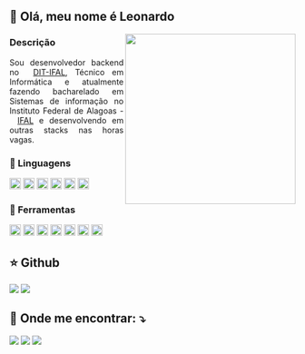 ## 💛 Olá, meu nome é Leonardo
<img height=300 align="right" src="https://user-images.githubusercontent.com/65029974/232166314-7e3dcd07-18de-4a4e-bcd0-037845897ee3.png" />

### Descrição

<section>
<p align="justify">
  Sou desenvolvedor backend no <img height="12px" src="https://avatars.githubusercontent.com/u/64100714?s=200&v=4"/><a href="https://github.com/DIT-IFAL">DIT-IFAL</a>, Técnico em Informática e atualmente fazendo bacharelado em Sistemas de informação no Instituto Federal de Alagoas - <img height="14px" src="https://play-lh.googleusercontent.com/DxVKD8i1OlpLwBIt8LtI5zLZqp0afABhdWbHs0Sq0lOEacRmr5HGfZsoiJmDysrnXLCo=w240-h480-rw"/><a href="">IFAL</a> e desenvolvendo em outras stacks nas horas vagas.
</p>

### 🚀 Linguagens 
  <img height="20px" src="https://img.shields.io/badge/-Go-333333?style=flat&logo=go&logoColor=aqua"/> <img height="20px" src="https://img.shields.io/badge/-Javascript-333333?style=flat&logo=javascript&logoColor=yellow"/> <img height="20px" src="https://img.shields.io/badge/-Typescript-333333?style=flat&logo=typescript&logoColor=blue"/> <img height="20px" src="https://img.shields.io/badge/-Dart-333333?style=flat&logo=dart&logoColor=blue"/> <img height="20px" src="https://img.shields.io/badge/-C-333333?style=flat&logo=c&logoColor=white"/> <img height="20px" src="https://img.shields.io/badge/-Java-333333?style=flat&logo=java&logoColor=white"/>
  
### 💼 Ferramentas 
  <img height="20px" src="https://img.shields.io/badge/-PostgreSQL-333333?style=flat&logo=postgresql&logoColor=blue"/> <img height="20px" src="https://img.shields.io/badge/-Docker-333333?style=flat&logo=docker&logoColor=blue"/> <img height="20px" src="https://img.shields.io/badge/-MongoDB-333333?style=flat&logo=mongodb&logoColor=green"/> <img height="20px" src="https://img.shields.io/badge/-Express-333333?style=flat&logo=express&logoColor=white"/> 
<img height="20px" src="https://img.shields.io/badge/-Flutter-333333?style=flat&logo=flutter&logoColor=blue"/> <img height="20px" src="https://img.shields.io/badge/-Expo-333333?style=flat&logo=expo&logoColor=white"/> <img height="20px" src="https://img.shields.io/badge/-React-333333?style=flat&logo=react&logoColor=blue"/> 


## ⭐ Github 
  
<img src="https://github-readme-stats.vercel.app/api?username=mrleonardobrito&show_icons=true&theme=gruvbox"/>
<img src="https://github-readme-stats.vercel.app/api/top-langs/?username=mrleonardobrito&theme=gruvbox&layout=compact" />
  
## 💌 Onde me encontrar: ⤵️


<p align="left">
  <a href="#" alt="Gmail">
  <img src="https://img.shields.io/badge/-Gmail-FF0000?style=flat-square&labelColor=FF0000&logo=gmail&logoColor=white&link=[LINK](lbritogit@gmail.com)" /></a>

  <a href="#" alt="Linkedin">
  <img src="https://img.shields.io/badge/-Linkedin-0e76a8?style=flat-square&logo=Linkedin&logoColor=white&link=[LINK](https://www.linkedin.com/in/leonardo-brito-381571217/)" /></a>

  <a href="#" alt="Instagram">
  <img src="https://img.shields.io/badge/-Instagram-DF0174?style=flat-square&labelColor=DF0174&logo=instagram&logoColor=white&link=[LINK](www.instagram.com/sr_leonidas)"/></a>
</p>  

